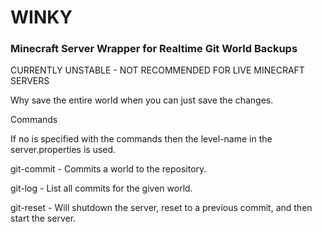 WINKY
========

### Minecraft Server Wrapper for Realtime Git World Backups ###

CURRENTLY UNSTABLE - NOT RECOMMENDED FOR LIVE MINECRAFT SERVERS

Why save the entire world when you can just save the changes.

Commands

If no <world> is specified with the commands then the level-name in the server.properties is used.

git-commit <world> - Commits a world to the repository.

git-log <world> - List all commits for the given world. 

git-reset <world> <id> - Will shutdown the server, reset to a previous commit, and then start the server.

  